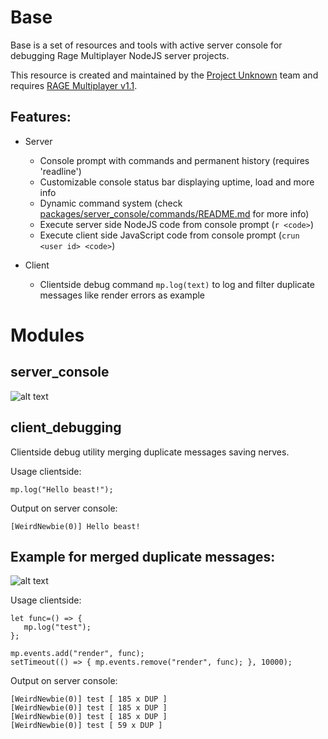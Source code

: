 # Base
Base is a set of resources and tools with active server console for debugging Rage Multiplayer NodeJS server projects.

This resource is created and maintained by the [Project Unknown](https://discord.gg/3sqHSzy) team and requires [RAGE Multiplayer v1.1](https://rage.mp/).

## Features:
- Server
   - Console prompt with commands and permanent history (requires 'readline')
   - Customizable console status bar displaying uptime, load and more info
   - Dynamic command system (check [packages/server_console/commands/README.md](packages/server_console/commands/README.md) for more info)
   - Execute server side NodeJS code from console prompt (`r <code>`)
   - Execute client side JavaScript code from console prompt (`crun <user id> <code>`)

- Client
   - Clientside debug command `mp.log(text)` to log and filter duplicate messages like render errors as example

# Modules
## server_console
![alt text](example_base.png)

## client_debugging
Clientside debug utility merging duplicate messages saving nerves.

Usage clientside:
```JS
mp.log("Hello beast!");
```

Output on server console:
```
[WeirdNewbie(0)] Hello beast!
```

## Example for merged duplicate messages:
![alt text](example_clientlogger.png)

Usage clientside:
```JS
let func=() => {
   mp.log("test");
};

mp.events.add("render", func);
setTimeout(() => { mp.events.remove("render", func); }, 10000);
```

Output on server console:
```
[WeirdNewbie(0)] test [ 185 x DUP ]
[WeirdNewbie(0)] test [ 185 x DUP ]
[WeirdNewbie(0)] test [ 185 x DUP ]
[WeirdNewbie(0)] test [ 59 x DUP ]
```
